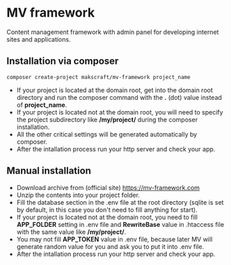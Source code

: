 # MV framework
Content management framework with admin panel for developing internet sites and applications.

Installation via composer
---
```
composer create-project makscraft/mv-framework project_name
```

- If your project is located at the domain root, get into the domain root directory and run the composer command with the **.** (dot) value instead of **project_name**.
- If your project is located not at the domain root, you will need to specify the project subdirectory like **/my/project/** during the composer installation.
- All the other critical settings will be generated automatically by composer.
- After the intallation process run your http server and check your app.

Manual installation
---
- Download archive from (official site) https://mv-framework.com
- Unzip the contents into your project folder.
- Fill the database section in the .env file at the root directory (sqlite is set by default, in this case you don't need to fill anything for start).
- If your project is located not at the domain root, you need to fill **APP_FOLDER** setting in .env file and **RewriteBase** value in .htaccess file with the same value like **/my/project/**.
- You may not fill **APP_TOKEN** value in .env file, because later MV will generate random value for you and ask you to put it into .env file.
- After the intallation process run your http server and check your app.
